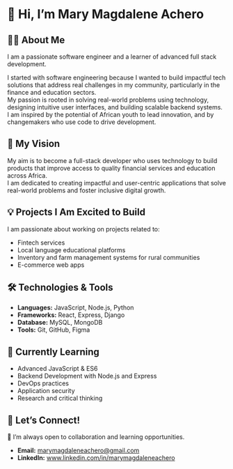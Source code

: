 
# 👋 Hi, I’m Mary Magdalene Achero

## 👨‍💻 About Me
I am a passionate software engineer and a learner of advanced full stack development.

I started with software engineering because I wanted to build impactful tech solutions that address real challenges in my community, particularly in the finance and education sectors.  
My passion is rooted in solving real-world problems using technology, designing intuitive user interfaces, and building scalable backend systems.  
I am inspired by the potential of African youth to lead innovation, and by changemakers who use code to drive development.

## 🚀 My Vision
My aim is to become a full-stack developer who uses technology to build products that improve access to quality financial services and education across Africa.  
I am dedicated to creating impactful and user-centric applications that solve real-world problems and foster inclusive digital growth.

## 💡 Projects I Am Excited to Build
I am passionate about working on projects related to:
- Fintech services
- Local language educational platforms
- Inventory and farm management systems for rural communities
- E-commerce web apps

## 🛠️ Technologies & Tools
- **Languages:** JavaScript, Node.js, Python
- **Frameworks:** React, Express, Django
- **Database:** MySQL, MongoDB
- **Tools:** Git, GitHub, Figma

## 🌱 Currently Learning
- Advanced JavaScript & ES6
- Backend Development with Node.js and Express
- DevOps practices
- Application security
- Research and critical thinking

## 💬 Let’s Connect!
   👯 I’m always open to collaboration and learning opportunities.
- **Email:** marymagdaleneachero@gmail.com
- **LinkedIn:** www.linkedin.com/in/marymagdaleneachero




